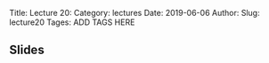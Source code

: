 Title: Lecture 20:
Category: lectures
Date: 2019-06-06
Author: 
Slug: lecture20
Tages: ADD TAGS HERE


## Slides
<!-- - [PDF | Lecture 1: Description]({attach}presentation/Lecture1_Data.pdf) -->